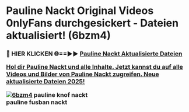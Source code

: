 # Pauline Nackt Original Videos 0nlyFans durchgesickert - Dateien aktualisiert! (6bzm4)

<h3>🔴 HIER KLICKEN 🌐==►► <a href="https://tinyurl.com/h6vf6nb8" rel="nofollow">Pauline Nackt Aktualisierte Dateien

Hol dir Pauline Nackt und alle Inhalte. Jetzt kannst du auf alle Videos und Bilder von Pauline Nackt zugreifen. Neue aktualisierte Dateien 2025!

[![6bzm4](https://i.imgur.com/sD4kR3V.gif)](https://tinyurl.com/h6vf6nb8)
pauline knof nackt<br>
pauline fusban nackt